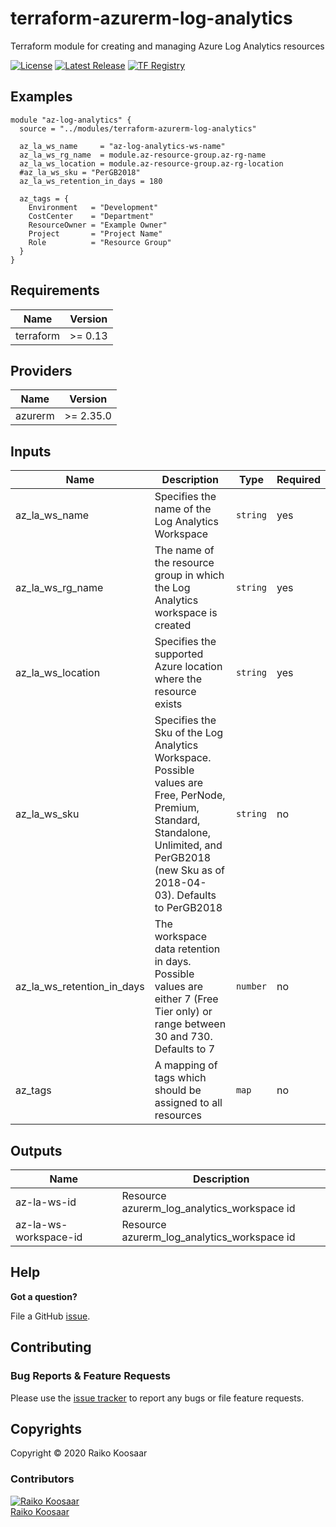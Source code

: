 # terraform-azurerm-log-analytics

Terraform module for creating and managing Azure Log Analytics resources

[![License](https://img.shields.io/badge/License-MIT-blue.svg)](LICENSE)
[![Latest Release](https://img.shields.io/github/v/release/rkoosaar/terraform-azurerm-log-analytics?cacheSeconds=36)](https://github.com/rkoosaar/terraform-azurerm-log-analytics/releases/latest)
[![TF Registry](https://img.shields.io/badge/terraform-registry-blue.svg)](https://registry.terraform.io/modules/rkoosaar/log-analytics/azurerm)

## Examples

```
module "az-log-analytics" {
  source = "../modules/terraform-azurerm-log-analytics"

  az_la_ws_name     = "az-log-analytics-ws-name"
  az_la_ws_rg_name  = module.az-resource-group.az-rg-name
  az_la_ws_location = module.az-resource-group.az-rg-location
  #az_la_ws_sku = "PerGB2018"
  az_la_ws_retention_in_days = 180

  az_tags = {
    Environment   = "Development"
    CostCenter    = "Department"
    ResourceOwner = "Example Owner"
    Project       = "Project Name"
    Role          = "Resource Group"
  }
}
```
<!-- BEGINNING OF PRE-COMMIT-TERRAFORM DOCS HOOK -->
## Requirements

| Name | Version |
| --- | --- |
| terraform | >= 0.13 |

## Providers

| Name | Version |
| --- | --- |
| azurerm | >= 2.35.0 |

## Inputs

| Name | Description | Type | Required |
| --- | --- | --- | --- |
| az\_la\_ws_name | Specifies the name of the Log Analytics Workspace | `string` | yes |
| az\_la\_ws\_rg\_name | The name of the resource group in which the Log Analytics workspace is created | `string` | yes |
| az\_la\_ws_location | Specifies the supported Azure location where the resource exists | `string` | yes |
| az\_la\_ws_sku | Specifies the Sku of the Log Analytics Workspace. Possible values are Free, PerNode, Premium, Standard, Standalone, Unlimited, and PerGB2018 (new Sku as of 2018-04-03). Defaults to PerGB2018 | `string` | no  |
| az\_la\_ws\_retention\_in_days | The workspace data retention in days. Possible values are either 7 (Free Tier only) or range between 30 and 730. Defaults to 7 | `number` | no  |
| az_tags | A mapping of tags which should be assigned to all resources | `map` | no  |

## Outputs

| Name | Description |
| --- | --- |
| az-la-ws-id | Resource azurerm_log_analytics_workspace id |
| az-la-ws-workspace-id | Resource azurerm_log_analytics_workspace id |

<!-- END OF PRE-COMMIT-TERRAFORM DOCS HOOK -->

## Help

**Got a question?**

File a GitHub [issue](https://github.com/rkoosaar/terraform-azurerm-log-analytics/issues).

## Contributing

### Bug Reports & Feature Requests

Please use the [issue tracker](https://github.com/rkoosaar/terraform-azurerm-log-analytics/issues) to report any bugs or file feature requests.

## Copyrights

Copyright © 2020 Raiko Koosaar

### Contributors

[![Raiko Koosaar][rkoosaar_avatar]][rkoosaar_homepage]<br/>[Raiko Koosaar][rkoosaar_homepage]

[rkoosaar_homepage]: https://github.com/rkoosaar
[rkoosaar_avatar]: https://github.com/rkoosaar.png?size=150
[github]: https://github.com/rkoosaar
[share_email]: mailto:?subject=terraform-azurerm-log-analytics&body=https://github.com/rkoosaar/terraform-azurerm-log-analytics
